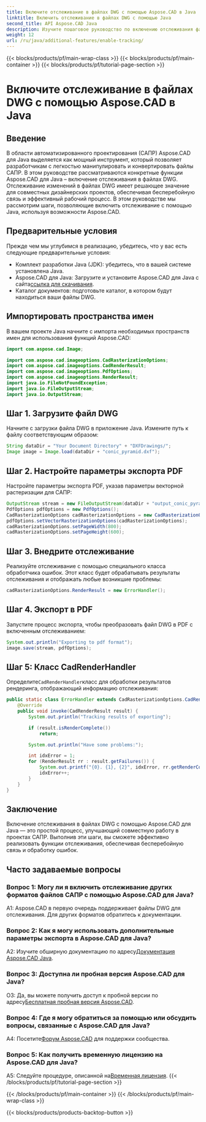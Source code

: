 ```yaml
---
title: Включите отслеживание в файлах DWG с помощью Aspose.CAD в Java
linktitle: Включить отслеживание в файлах DWG с помощью Java
second_title: API Aspose.CAD Java
description: Изучите пошаговое руководство по включению отслеживания файлов DWG в Java с помощью Aspose.CAD, обеспечивая бесперебойную совместную работу в проектах САПР.
weight: 12
url: /ru/java/additional-features/enable-tracking/
---
```


{{< blocks/products/pf/main-wrap-class >}}
{{< blocks/products/pf/main-container >}}
{{< blocks/products/pf/tutorial-page-section >}}

# Включите отслеживание в файлах DWG с помощью Aspose.CAD в Java

## Введение

В области автоматизированного проектирования (САПР) Aspose.CAD для Java выделяется как мощный инструмент, который позволяет разработчикам с легкостью манипулировать и конвертировать файлы САПР. В этом руководстве рассматриваются конкретные функции Aspose.CAD для Java – включение отслеживания в файлах DWG. Отслеживание изменений в файлах DWG имеет решающее значение для совместных дизайнерских проектов, обеспечивая бесперебойную связь и эффективный рабочий процесс. В этом руководстве мы рассмотрим шаги, позволяющие включить отслеживание с помощью Java, используя возможности Aspose.CAD.

## Предварительные условия

Прежде чем мы углубимся в реализацию, убедитесь, что у вас есть следующие предварительные условия:

- Комплект разработки Java (JDK): убедитесь, что в вашей системе установлена Java.
-  Aspose.CAD для Java: Загрузите и установите Aspose.CAD для Java с сайта[ссылка для скачивания](https://releases.aspose.com/cad/java/).
- Каталог документов: подготовьте каталог, в котором будут находиться ваши файлы DWG.

## Импортировать пространства имен

В вашем проекте Java начните с импорта необходимых пространств имен для использования функций Aspose.CAD:

```java
import com.aspose.cad.Image;

import com.aspose.cad.imageoptions.CadRasterizationOptions;
import com.aspose.cad.imageoptions.CadRenderResult;
import com.aspose.cad.imageoptions.PdfOptions;
import com.aspose.cad.imageoptions.RenderResult;
import java.io.FileNotFoundException;
import java.io.FileOutputStream;
import java.io.OutputStream;
```

## Шаг 1. Загрузите файл DWG

Начните с загрузки файла DWG в приложение Java. Измените путь к файлу соответствующим образом:

```java
String dataDir = "Your Document Directory" + "DXFDrawings/";
Image image = Image.load(dataDir + "conic_pyramid.dxf");
```

## Шаг 2. Настройте параметры экспорта PDF

Настройте параметры экспорта PDF, указав параметры векторной растеризации для САПР:

```java
OutputStream stream = new FileOutputStream(dataDir + "output_conic_pyramid.pdf");
PdfOptions pdfOptions = new PdfOptions();
CadRasterizationOptions cadRasterizationOptions = new CadRasterizationOptions();
pdfOptions.setVectorRasterizationOptions(cadRasterizationOptions);
cadRasterizationOptions.setPageWidth(800);
cadRasterizationOptions.setPageHeight(600);
```

## Шаг 3. Внедрите отслеживание

Реализуйте отслеживание с помощью специального класса обработчика ошибок. Этот класс будет обрабатывать результаты отслеживания и отображать любые возникшие проблемы:

```java
cadRasterizationOptions.RenderResult = new ErrorHandler();
```

## Шаг 4. Экспорт в PDF

Запустите процесс экспорта, чтобы преобразовать файл DWG в PDF с включенным отслеживанием:

```java
System.out.println("Exporting to pdf format");
image.save(stream, pdfOptions);
```

## Шаг 5: Класс CadRenderHandler

 Определите`CadRenderHandler`класс для обработки результатов рендеринга, отображающий информацию отслеживания:

```java
public static class ErrorHandler extends CadRasterizationOptions.CadRenderHandler {
    @Override
    public void invoke(CadRenderResult result) {
        System.out.println("Tracking results of exporting");

        if (result.isRenderComplete())
            return;

        System.out.println("Have some problems:");

        int idxError = 1;
        for (RenderResult rr : result.getFailures()) {
            System.out.printf("{0}. {1}, {2}", idxError, rr.getRenderCode(), rr.getMessage());
            idxError++;
        }
    }
}
```

## Заключение

Включение отслеживания в файлах DWG с помощью Aspose.CAD для Java — это простой процесс, улучшающий совместную работу в проектах САПР. Выполнив эти шаги, вы сможете эффективно реализовать функции отслеживания, обеспечивая бесперебойную связь и обработку ошибок.

## Часто задаваемые вопросы

### Вопрос 1: Могу ли я включить отслеживание других форматов файлов САПР с помощью Aspose.CAD для Java?

A1: Aspose.CAD в первую очередь поддерживает файлы DWG для отслеживания. Для других форматов обратитесь к документации.

### Вопрос 2: Как я могу использовать дополнительные параметры экспорта в Aspose.CAD для Java?

 A2: Изучите обширную документацию по адресу[Документация Aspose.CAD Java](https://reference.aspose.com/cad/java/).

### Вопрос 3: Доступна ли пробная версия Aspose.CAD для Java?

 О3: Да, вы можете получить доступ к пробной версии по адресу[Бесплатная пробная версия Aspose.CAD](https://releases.aspose.com/).

### Вопрос 4: Где я могу обратиться за помощью или обсудить вопросы, связанные с Aspose.CAD для Java?

 А4: Посетите[Форум Aspose.CAD](https://forum.aspose.com/c/cad/19) для поддержки сообщества.

### Вопрос 5: Как получить временную лицензию на Aspose.CAD для Java?

 A5: Следуйте процедуре, описанной на[Временная лицензия](https://purchase.aspose.com/temporary-license/).
{{< /blocks/products/pf/tutorial-page-section >}}

{{< /blocks/products/pf/main-container >}}
{{< /blocks/products/pf/main-wrap-class >}}

{{< blocks/products/products-backtop-button >}}
